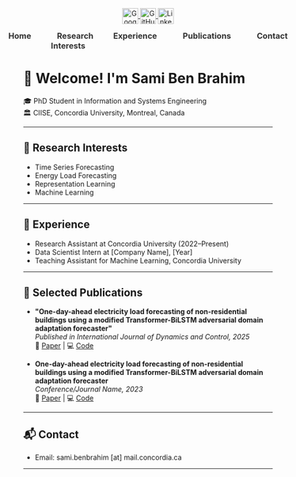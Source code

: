 <link rel="stylesheet" href="https://cdnjs.cloudflare.com/ajax/libs/font-awesome/6.4.2/css/all.min.css">
<link rel="stylesheet" href="assets/style.css">

<!-- Social Icons (centered at the top) -->
<div style="text-align: center;">
  <a href="https://scholar.google.com/citations?hl=fr&user=JeOYd2EAAAAJ" target="_blank" class="social-icon">
    <img src="https://upload.wikimedia.org/wikipedia/commons/thumb/c/c7/Google_Scholar_logo.svg/32px-Google_Scholar_logo.svg.png" alt="Google Scholar" width="32" style="vertical-align: middle;">
  </a>
  <a href="https://github.com/lear-ner97" target="_blank" class="social-icon">
    <img src="https://cdn.jsdelivr.net/gh/devicons/devicon/icons/github/github-original.svg" width="32" alt="GitHub" style="vertical-align: middle;">
  </a>
  <a href="https://ca.linkedin.com/in/sami-ben-brahim" target="_blank" class="social-icon">
    <img src="https://cdn.jsdelivr.net/npm/simple-icons@v7/icons/linkedin.svg" width="32" alt="LinkedIn" style="vertical-align: middle;">
  </a>
  <a href="https://medium.com/@sami.benbrahim" target="_blank" class="social-icon">
    <i class="fab fa-medium fa-2x" style="vertical-align: middle;"></i>
  </a>
</div>

<!-- Horizontal navigation bar below social media icons -->
<nav class="horizontal-navbar">
  <ul>
    <li><a href="#home">Home</a></li>
    <li><a href="#research-interests">Research Interests</a></li>
    <li><a href="#experience">Experience</a></li>
    <li><a href="#publications">Publications</a></li>
    <li><a href="#contact">Contact</a></li>
  </ul>
</nav>

<!-- Style for horizontal navbar -->
<style>
.horizontal-navbar ul {
  list-style: none;
  display: flex;
  justify-content: center;
  padding: 0;
  margin: 1em 0;
  gap: 2em;
}
.horizontal-navbar ul li a {
  text-decoration: none;
  color: #333;
  font-weight: bold;
  font-size: 1.15em;
  padding: 0.25em 0.75em;
  border-radius: 5px;
  transition: background 0.2s, color 0.2s;
}
.horizontal-navbar ul li a:hover {
  background: #007acc;
  color: #fff;
}
</style>

<!-- Main content sections start below -->

# 👋 Welcome! I'm **Sami Ben Brahim**
<span id="home"></span>

🎓 PhD Student in Information and Systems Engineering  
🏛️ CIISE, Concordia University, Montreal, Canada  

---

## 🧠 Research Interests
<span id="research-interests"></span>

- Time Series Forecasting
- Energy Load Forecasting
- Representation Learning
- Machine Learning

---

## 💼 Experience
<span id="experience"></span>

<!-- Fill in your experience here -->
- Research Assistant at Concordia University (2022–Present)
- Data Scientist Intern at [Company Name], [Year]
- Teaching Assistant for Machine Learning, Concordia University

---

## 📄 Selected Publications
<span id="publications"></span>

- **"One-day-ahead electricity load forecasting of non-residential buildings using a modified Transformer-BiLSTM adversarial domain adaptation forecaster"**  
  _Published in International Journal of Dynamics and Control, 2025_  
  🔗 [Paper](https://doi.org/10.1007/s40435-025-01701-x) | 💻 [Code](https://github.com/lear-ner97/Transformer-LSTM-DAF)

- **One-day-ahead electricity load forecasting of non-residential buildings using a modified Transformer-BiLSTM adversarial domain adaptation forecaster**  
  _Conference/Journal Name, 2023_  
  🔗 [Paper](https://ieeexplore.ieee.org/document/9765941) | 💻 [Code](https://github.com/lear-ner97/gas_demand_forecasting) 

---

## 📬 Contact
<span id="contact"></span>

- Email: sami.benbrahim [at] mail.concordia.ca  

---

<!--
## 🧑‍💻 About Me

I am a PhD student at Concordia University. 
-->

<!--
## 📄 Curriculum Vitae (CV)

- [Download my CV (PDF)](cv.pdf)
-->

